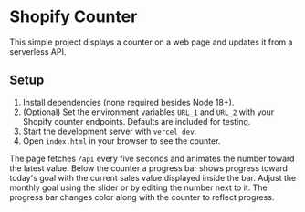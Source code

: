 # Shopify Counter

This simple project displays a counter on a web page and updates it from a serverless API.

## Setup

1. Install dependencies (none required besides Node 18+).
2. (Optional) Set the environment variables `URL_1` and `URL_2` with your Shopify counter endpoints.
   Defaults are included for testing.
3. Start the development server with `vercel dev`.
4. Open `index.html` in your browser to see the counter.

The page fetches `/api` every five seconds and animates the number toward the latest value.
Below the counter a progress bar shows progress toward today's goal with the current
sales value displayed inside the bar. Adjust the monthly goal using the slider or by
editing the number next to it. The progress bar changes color along with the counter to reflect progress.
